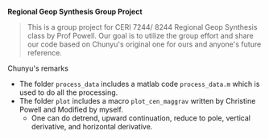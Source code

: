 **Regional Geop Synthesis Group Project**

> This is a group project for CERI 7244/ 8244 Regional Geop Synthesis class by Prof Powell.
> Our goal is to utilize the group effort and share our code based on Chunyu's original one for ours and anyone's future reference.

Chunyu's remarks
* The folder `process_data` includes a matlab code `process_data.m` which is used to do all the processing. 
* The folder `plot` includes a macro `plot_cen_maggrav` written by Christine Powell and Modified by myself. 
  - One can do detrend, upward continuation, reduce to pole, vertical derivative, and horizontal derivative. 

